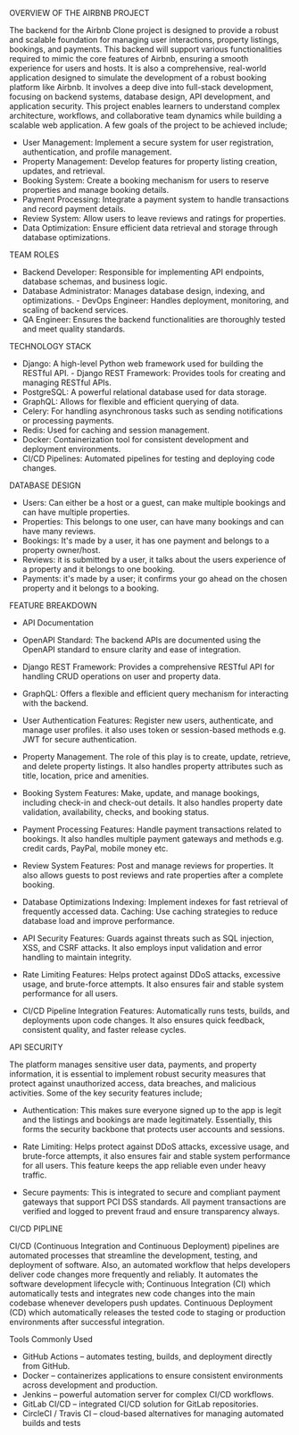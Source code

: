 OVERVIEW OF THE AIRBNB PROJECT

The backend for the Airbnb Clone project is designed to provide a robust and scalable foundation for managing user interactions, property listings, bookings, and payments. This backend will support various functionalities required to mimic the core features of Airbnb, ensuring a smooth experience for users and hosts. It is also a comprehensive, real-world application designed to simulate the development of a robust booking platform like Airbnb. It involves a deep dive into full-stack development, focusing on backend systems, database design, API development, and application security. This project enables learners to understand complex architecture, workflows, and collaborative team dynamics while building a scalable web application. A few goals of the project to be achieved include;
- User Management: Implement a secure system for user registration, authentication, and profile management.
- Property Management: Develop features for property listing creation, updates, and retrieval.
- Booking System: Create a booking mechanism for users to reserve properties and manage booking details.
- Payment Processing: Integrate a payment system to handle transactions and record payment details.
- Review System: Allow users to leave reviews and ratings for properties.   
- Data Optimization: Ensure efficient data retrieval and storage through database optimizations.



TEAM ROLES 
- Backend Developer: Responsible for implementing API endpoints, database schemas, and business logic. 
- Database Administrator: Manages database design, indexing, and optimizations.                                                                         - DevOps Engineer: Handles deployment, monitoring, and scaling of backend services.
- QA Engineer: Ensures the backend functionalities are thoroughly tested and meet quality standards. 



TECHNOLOGY STACK
- Django: A high-level Python web framework used for building the RESTful API.                                                                          - Django REST Framework: Provides tools for creating and managing RESTful APIs. 
- PostgreSQL: A powerful relational database used for data storage.
- GraphQL: Allows for flexible and efficient querying of data. 
 - Celery: For handling asynchronous tasks such as sending notifications or processing payments.
- Redis: Used for caching and session management.
- Docker: Containerization tool for consistent development and deployment environments. 
- CI/CD Pipelines: Automated pipelines for testing and deploying code changes.



DATABASE DESIGN 
- Users: Can either be a host or a guest, can make multiple bookings and can have multiple properties. 
- Properties: This belongs to one user, can have many bookings and can have many reviews. 
- Bookings: It's made by a user, it has one payment and belongs to a property owner/host.
- Reviews: it is submitted by a user, it talks about the users experience of a property and it belongs to one booking.
- Payments: it's made by a user; it confirms your go ahead on the chosen property and it belongs to a booking.



FEATURE BREAKDOWN
- API Documentation
- OpenAPI Standard: The backend APIs are documented using the OpenAPI standard to ensure clarity and ease of integration.
- Django REST Framework: Provides a comprehensive RESTful API for handling CRUD operations on user and property data.
- GraphQL: Offers a flexible and efficient query mechanism for interacting with the backend.

- User Authentication
Features: Register new users, authenticate, and manage user profiles. it also uses token or session-based methods e.g. JWT for secure authentication.
- Property Management.
The role of this play is to create, update, retrieve, and delete property listings. It also handles property attributes such as title, location, price and amenities.
- Booking System
Features: Make, update, and manage bookings, including check-in and check-out details. It also handles property date validation, availability, checks, and booking status.

- Payment Processing
Features: Handle payment transactions related to bookings. It also handles multiple payment gateways and methods e.g. credit cards, PayPal, mobile money etc.
- Review System
Features: Post and manage reviews for properties. It also allows guests to post reviews and rate properties after a complete booking.

- Database Optimizations
Indexing: Implement indexes for fast retrieval of frequently accessed data.  Caching: Use caching strategies to reduce database load and improve performance.

- API Security
Features: Guards against threats such as SQL injection, XSS, and CSRF attacks. It also employs input validation and error handling to maintain integrity.

- Rate Limiting
Features: Helps protect against DDoS attacks, excessive usage, and brute-force attempts. It also ensures fair and stable system performance for all users.
- CI/CD Pipeline Integration
Features: Automatically runs tests, builds, and deployments upon code changes. It also ensures quick feedback, consistent quality, and faster release cycles.



API SECURITY

The platform manages sensitive user data, payments, and property information, it is essential to implement robust security measures that protect against unauthorized access, data breaches, and malicious activities.
Some of the key security features include;
- Authentication: This makes sure everyone signed up to the app is legit and the listings and bookings are made legitimately. Essentially, this forms the security backbone that protects user accounts and sessions.

- Rate Limiting: Helps protect against DDoS attacks, excessive usage, and brute-force attempts, it also ensures fair and stable system performance for all users. This feature keeps the app reliable even under heavy traffic.

- Secure payments: This is integrated to secure and compliant payment gateways that support PCI DSS standards. All payment transactions are verified and logged to prevent fraud and ensure transparency always.


CI/CD PIPLINE

CI/CD (Continuous Integration and Continuous Deployment) pipelines are automated processes that streamline the development, testing, and deployment of software. Also, an automated workflow that helps developers deliver code changes more frequently and reliably. It automates the software development lifecycle with;
Continuous Integration (CI) which automatically tests and integrates new code changes into the main codebase whenever developers push updates.
Continuous Deployment (CD) which automatically releases the tested code to staging or production environments after successful integration.

Tools Commonly Used

- GitHub Actions – automates testing, builds, and deployment directly from GitHub.
- Docker – containerizes applications to ensure consistent environments across development and production.
- Jenkins – powerful automation server for complex CI/CD workflows.
- GitLab CI/CD – integrated CI/CD solution for GitLab repositories.
- CircleCI / Travis CI – cloud-based alternatives for managing automated builds and tests

